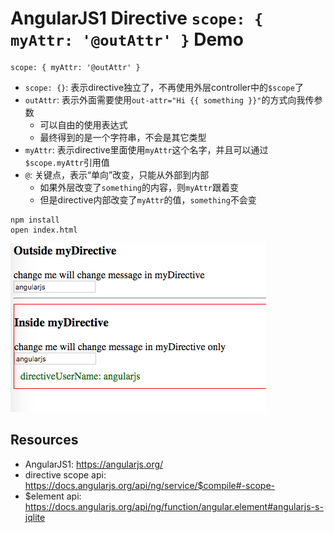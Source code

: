 AngularJS1 Directive `scope: { myAttr: '@outAttr' }` Demo
=========================================================

```
scope: { myAttr: '@outAttr' }
```

- `scope: {}`: 表示directive独立了，不再使用外层controller中的`$scope`了
- `outAttr`: 表示外面需要使用`out-attr="Hi {{ something }}"`的方式向我传参数
    - 可以自由的使用表达式
    - 最终得到的是一个字符串，不会是其它类型
- `myAttr`: 表示directive里面使用`myAttr`这个名字，并且可以通过`$scope.myAttr`引用值
- `@`: 关键点，表示“单向”改变，只能从外部到内部
    - 如果外层改变了`something`的内容，则`myAttr`跟着变
    - 但是directive内部改变了`myAttr`的值，`something`不会变

```
npm install
open index.html
```

![demo](./images/demo.jpg)

Resources
---------

- AngularJS1: <https://angularjs.org/>
- directive scope api: <https://docs.angularjs.org/api/ng/service/$compile#-scope->
- $element api: <https://docs.angularjs.org/api/ng/function/angular.element#angularjs-s-jqlite>